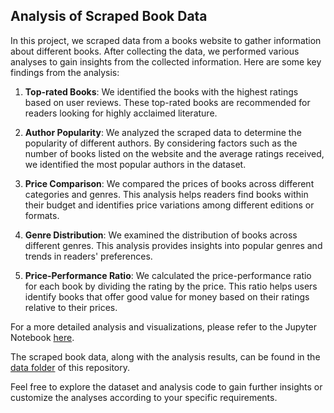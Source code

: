 ## Analysis of Scraped Book Data

In this project, we scraped data from a books website to gather information about different books. After collecting the data, we performed various analyses to gain insights from the collected information. Here are some key findings from the analysis:

1. **Top-rated Books**: We identified the books with the highest ratings based on user reviews. These top-rated books are recommended for readers looking for highly acclaimed literature.

2. **Author Popularity**: We analyzed the scraped data to determine the popularity of different authors. By considering factors such as the number of books listed on the website and the average ratings received, we identified the most popular authors in the dataset.

3. **Price Comparison**: We compared the prices of books across different categories and genres. This analysis helps readers find books within their budget and identifies price variations among different editions or formats.

4. **Genre Distribution**: We examined the distribution of books across different genres. This analysis provides insights into popular genres and trends in readers' preferences.

5. **Price-Performance Ratio**: We calculated the price-performance ratio for each book by dividing the rating by the price. This ratio helps users identify books that offer good value for money based on their ratings relative to their prices.

For a more detailed analysis and visualizations, please refer to the Jupyter Notebook [here](link_to_notebook.ipynb).

The scraped book data, along with the analysis results, can be found in the [data folder](data/) of this repository.

Feel free to explore the dataset and analysis code to gain further insights or customize the analyses according to your specific requirements.
